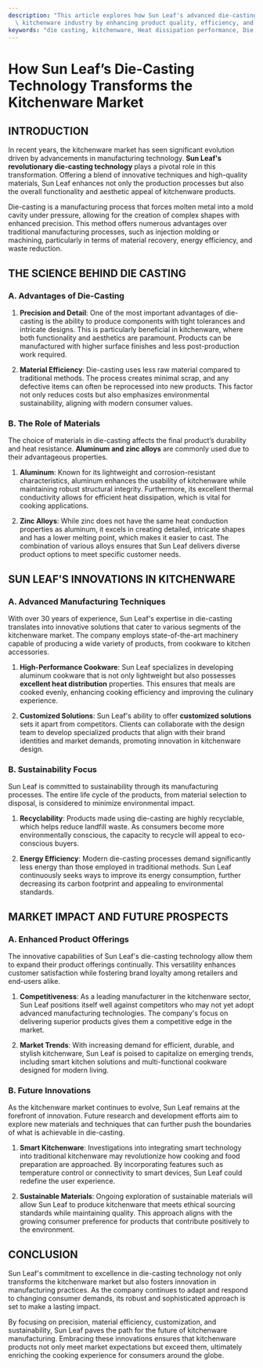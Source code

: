 ```yaml
---
description: "This article explores how Sun Leaf's advanced die-casting technology redefines the\
  \ kitchenware industry by enhancing product quality, efficiency, and sustainability."
keywords: "die casting, kitchenware, Heat dissipation performance, Die casting process"
---
```

# How Sun Leaf’s Die-Casting Technology Transforms the Kitchenware Market

## INTRODUCTION

In recent years, the kitchenware market has seen significant evolution driven by advancements in manufacturing technology. **Sun Leaf's revolutionary die-casting technology** plays a pivotal role in this transformation. Offering a blend of innovative techniques and high-quality materials, Sun Leaf enhances not only the production processes but also the overall functionality and aesthetic appeal of kitchenware products.

Die-casting is a manufacturing process that forces molten metal into a mold cavity under pressure, allowing for the creation of complex shapes with enhanced precision. This method offers numerous advantages over traditional manufacturing processes, such as injection molding or machining, particularly in terms of material recovery, energy efficiency, and waste reduction.

## THE SCIENCE BEHIND DIE CASTING

### A. Advantages of Die-Casting

1. **Precision and Detail**: One of the most important advantages of die-casting is the ability to produce components with tight tolerances and intricate designs. This is particularly beneficial in kitchenware, where both functionality and aesthetics are paramount. Products can be manufactured with higher surface finishes and less post-production work required.

2. **Material Efficiency**: Die-casting uses less raw material compared to traditional methods. The process creates minimal scrap, and any defective items can often be reprocessed into new products. This factor not only reduces costs but also emphasizes environmental sustainability, aligning with modern consumer values.

### B. The Role of Materials

The choice of materials in die-casting affects the final product’s durability and heat resistance. **Aluminum and zinc alloys** are commonly used due to their advantageous properties.

1. **Aluminum**: Known for its lightweight and corrosion-resistant characteristics, aluminum enhances the usability of kitchenware while maintaining robust structural integrity. Furthermore, its excellent thermal conductivity allows for efficient heat dissipation, which is vital for cooking applications.

2. **Zinc Alloys**: While zinc does not have the same heat conduction properties as aluminum, it excels in creating detailed, intricate shapes and has a lower melting point, which makes it easier to cast. The combination of various alloys ensures that Sun Leaf delivers diverse product options to meet specific customer needs.

## SUN LEAF'S INNOVATIONS IN KITCHENWARE

### A. Advanced Manufacturing Techniques

With over 30 years of experience, Sun Leaf's expertise in die-casting translates into innovative solutions that cater to various segments of the kitchenware market. The company employs state-of-the-art machinery capable of producing a wide variety of products, from cookware to kitchen accessories.

1. **High-Performance Cookware**: Sun Leaf specializes in developing aluminum cookware that is not only lightweight but also possesses **excellent heat distribution** properties. This ensures that meals are cooked evenly, enhancing cooking efficiency and improving the culinary experience.

2. **Customized Solutions**: Sun Leaf's ability to offer **customized solutions** sets it apart from competitors. Clients can collaborate with the design team to develop specialized products that align with their brand identities and market demands, promoting innovation in kitchenware design.

### B. Sustainability Focus

Sun Leaf is committed to sustainability through its manufacturing processes. The entire life cycle of the products, from material selection to disposal, is considered to minimize environmental impact.

1. **Recyclability**: Products made using die-casting are highly recyclable, which helps reduce landfill waste. As consumers become more environmentally conscious, the capacity to recycle will appeal to eco-conscious buyers.

2. **Energy Efficiency**: Modern die-casting processes demand significantly less energy than those employed in traditional methods. Sun Leaf continuously seeks ways to improve its energy consumption, further decreasing its carbon footprint and appealing to environmental standards.

## MARKET IMPACT AND FUTURE PROSPECTS

### A. Enhanced Product Offerings

The innovative capabilities of Sun Leaf's die-casting technology allow them to expand their product offerings continually. This versatility enhances customer satisfaction while fostering brand loyalty among retailers and end-users alike.

1. **Competitiveness**: As a leading manufacturer in the kitchenware sector, Sun Leaf positions itself well against competitors who may not yet adopt advanced manufacturing technologies. The company's focus on delivering superior products gives them a competitive edge in the market.

2. **Market Trends**: With increasing demand for efficient, durable, and stylish kitchenware, Sun Leaf is poised to capitalize on emerging trends, including smart kitchen solutions and multi-functional cookware designed for modern living.

### B. Future Innovations

As the kitchenware market continues to evolve, Sun Leaf remains at the forefront of innovation. Future research and development efforts aim to explore new materials and techniques that can further push the boundaries of what is achievable in die-casting.

1. **Smart Kitchenware**: Investigations into integrating smart technology into traditional kitchenware may revolutionize how cooking and food preparation are approached. By incorporating features such as temperature control or connectivity to smart devices, Sun Leaf could redefine the user experience.

2. **Sustainable Materials**: Ongoing exploration of sustainable materials will allow Sun Leaf to produce kitchenware that meets ethical sourcing standards while maintaining quality. This approach aligns with the growing consumer preference for products that contribute positively to the environment.

## CONCLUSION

Sun Leaf's commitment to excellence in die-casting technology not only transforms the kitchenware market but also fosters innovation in manufacturing practices. As the company continues to adapt and respond to changing consumer demands, its robust and sophisticated approach is set to make a lasting impact.

By focusing on precision, material efficiency, customization, and sustainability, Sun Leaf paves the path for the future of kitchenware manufacturing. Embracing these innovations ensures that kitchenware products not only meet market expectations but exceed them, ultimately enriching the cooking experience for consumers around the globe.
